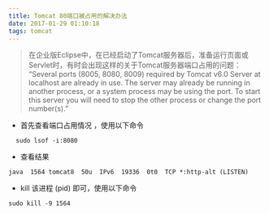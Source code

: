 ```yaml
---
title: Tomcat 80端口被占用的解决办法
date: 2017-01-29 01:10:18
tags: tomcat
---
```

 
> 在企业版Eclipse中，在已经启动了Tomcat服务器后，准备运行页面或Servlet时，有时会出现这样的关于Tomcat服务器端口占用的问题：
“Several ports (8005, 8080, 8009) required by Tomcat v6.0 Server at localhost are already in use. The server may already be running in another process, or a system process may be using the port. To start this server you will need to stop the other process or change the port number(s).”
<!-- more -->

- 首先查看端口占用情况 ，使用以下命令
```
  sudo lsof -i:8080 
```
- 查看结果
```
java  1564 tomcat8  50u  IPv6  19336  0t0  TCP *:http-alt (LISTEN)
```
- kill 该进程 (pid) 即可，使用以下命令
```
sudo kill -9 1564
```
